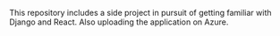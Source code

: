 This repository includes a side project in pursuit of getting familiar with Django and React. Also uploading the application on Azure.
